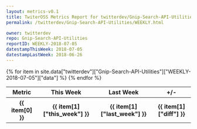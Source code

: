 ```yaml
---
layout: metrics-v0.1
title: TwiterOSS Metrics Report for twitterdev/Gnip-Search-API-Utilities | WEEKLY-2018-07-05 | 2018-07-05
permalink: /twitterdev/Gnip-Search-API-Utilities/WEEKLY.html

owner: twitterdev
repo: Gnip-Search-API-Utilities
reportID: WEEKLY-2018-07-05
datestampThisWeek: 2018-07-05
datestampLastWeek: 2018-06-26
---
```


<table style="width: 100%">
    <tr>
        <th>Metric</th>
        <th>This Week</th>
        <th>Last Week</th>
        <th>+/-</th>
    </tr>
    {% for item in site.data["twitterdev"]["Gnip-Search-API-Utilities"]["WEEKLY-2018-07-05"]["data"] %}
    <tr>
        <th>{{ item[0] }}</th>
        <th>{{ item[1]["this_week"] }}</th>
        <th>{{ item[1]["last_week"] }}</th>
        <th>{{ item[1]["diff"] }}</th>
    </tr>
    {% endfor %}
</table>

